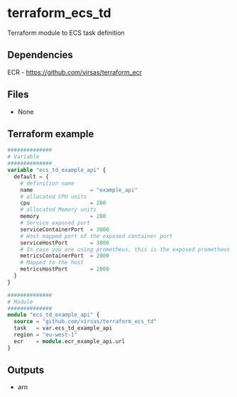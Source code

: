 # terraform_ecs_td

Terraform module to ECS task definition

##  Dependencies

ECR - <https://github.com/virsas/terraform_ecr>

## Files

- None

## Terraform example

``` terraform
##############
# Variable
##############
variable "ecs_td_example_api" {
  default = {
    # definition name
    name                  = "example_api"
    # allocated CPU units
    cpu                   = 200
    # allocated Memory units
    memory                = 200
    # Service exposed port
    serviceContainerPort  = 3000
    # Host mapped port of the exposed container port
    serviceHostPort       = 3000
    # In case you are using prometheus, this is the exposed prometheus port
    metricsContainerPort  = 2000
    # Mapped to the host
    metricsHostPort       = 2000
  }
}

##############
# Module
##############
module "ecs_td_example_api" {
  source = "github.com/virsas/terraform_ecs_td"
  task   = var.ecs_td_example_api
  region = "eu-west-1"
  ecr    = module.ecr_example_api.url
}
```

## Outputs

- arn